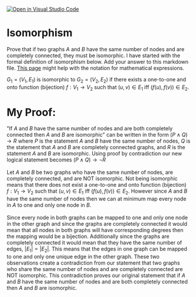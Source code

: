 [![Open in Visual Studio Code](https://classroom.github.com/assets/open-in-vscode-718a45dd9cf7e7f842a935f5ebbe5719a5e09af4491e668f4dbf3b35d5cca122.svg)](https://classroom.github.com/online_ide?assignment_repo_id=12837089&assignment_repo_type=AssignmentRepo)
# Isomorphism

Prove that if two graphs $A$ and $B$ have the same number of nodes and are
completely connected, they must be isomorphic. I have started with the formal
definition of isomorphism below. Add your answer to this markdown file. [This
page](https://docs.github.com/en/get-started/writing-on-github/working-with-advanced-formatting/writing-mathematical-expressions)
might help with the notation for mathematical expressions.

$G_1=(V_1 , E_1)$ is isomorphic to $G_2 = (V_2, E_2)$ if there exists a
one-to-one and onto function (bijection) $f: V_1 \rightarrow V_2$ such that $(u,v)
\in E_1$ iff $(f(u),f(v)) \in E_2$.


# My Proof: 
"If $A$ and $B$ have the same number of nodes and are both completely connected then $A$ and $B$ are isomorphic" 
can be written in the form $(P \wedge Q) \rightarrow R$ where $P$ is the statement $A$ and $B$ have the same 
number of nodes, $Q$ is the statement that $A$ and $B$ are completely connected graphs, and $R$ is the statement 
$A$ and $B$ are isomorphic. Using proof by contradiction our new logical statement becomes $(P \wedge Q) \rightarrow \neg R$
\
\
Let $A$ and $B$ be two graphs who have the same number of nodes, are completely connected, and are NOT isomorphic. 
Not being isomorphic means that there does not exist a one-to-one and onto function (bijection) $f: V_1 \rightarrow V_2$ such 
that $(u,v) \in E_1$ iff $(f(u),f(v)) \in E_2$. However since $A$ and $B$ have the same number of nodes then we can at 
minimum map every node in $A$ to one and only one node in $B$. 
\
\
Since every node in both graphs can be mapped to one and only one node in the other graph and since the graphs are completely 
connected it would mean that all nodes in both graphs will have corresponding degrees then the mapping would be a bijection. Additionally
since the graphs are completely connected it would mean that they have the same number of edges, $|E_1| = |E_2|$. This means that the edges
in one graph can be mapped to one and only one unique edge in the other graph. These two observations create a contradiction from our statement 
that two graphs who share the same number of nodes and are completely connected are NOT isomorphic. This contradiction proves our original 
statement that if $A$ and $B$ have the same number of nodes and are both completely connected then $A$ and $B$ are isomorphic.
